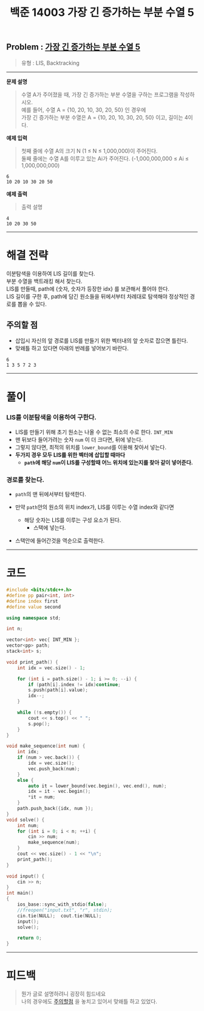 ﻿---
title: 백준 14003 가장 긴 증가하는 부분 수열 5
#date: 2020-00-00-00:00
categories:
- PS

tags:
- baekjoon
- PS
- Problem Solve
- LIS
- Backtracking
---

## Problem : [가장 긴 증가하는 부분 수열 5](https://www.acmicpc.net/problem/14003)
> 유형 : LIS, Backtracking

---


**문제 설명**

> 수열 A가 주어졌을 때, 가장 긴 증가하는 부분 수열을 구하는 프로그램을 작성하시오.  
예를 들어, 수열 A = {10, 20, 10, 30, 20, 50} 인 경우에   
가장 긴 증가하는 부분 수열은 A = {10, 20, 10, 30, 20, 50} 이고, 길이는 4이다.

**예제 입력**

> 첫째 줄에 수열 A의 크기 N (1 ≤ N ≤ 1,000,000)이 주어진다.  
둘째 줄에는 수열 A를 이루고 있는 Ai가 주어진다. (-1,000,000,000 ≤ Ai ≤ 1,000,000,000)

```
6
10 20 10 30 20 50
```

**예제 출력**

> 출력 설명

```
4
10 20 30 50
```

---


# 해결 전략

> 
이분탐색을 이용하여 LIS 길이를 찾는다.  
부분 수열을 백트래킹 해서 찾는다.  
LIS를 만들때, path에 {숫자, 숫자가 등장한 idx} 를 보관해서 풀어야 한다.  
LIS 길이를 구한 후, path에 담긴 원소들을 뒤에서부터 차례대로 탐색해야 정상적인 경로를 뽑을 수 있다.  


## 주의할 점

* 삽입시 자신의 앞 경로를 LIS를 만들기 위한 벡터내의 앞 숫자로 잡으면 틀린다.
* 맞왜틀 하고 있다면 아래의 반례를 넣어보기 바란다.

```
6
1 3 5 7 2 3
```


---



# 풀이

### LIS를 이분탐색을 이용하여 구한다.
* LIS를 만들기 위해 초기 원소는 나올 수 없는 최소의 수로 한다. `INT_MIN`
* 맨 뒤보다 들어가려는 숫자 `num` 이 더 크다면, 뒤에 넣는다.
* 그렇지 않다면, 최적의 위치를 `lower_bound`를 이용해 찾아서 넣는다.
* **두가지 경우 모두 LIS를 위한 벡터에 삽입할 때마다**
	* **`path`에 해당 `num`이 LIS를 구성할때 어느 위치에 있는지를 찾아 같이 넣어준다.**



### 경로를 찾는다.
* `path`의 맨 뒤에서부터 탐색한다.
* 만약 `path`안의 원소의 위치 index가, LIS를 이루는 수열 index와 같다면
	* 해당 숫자는 LIS를 이루는 구성 요소가 된다.
		* 스택에 넣는다.

* 스택안에 들어간것을 역순으로 출력한다.

---

# 코드

```c++
#include <bits/stdc++.h>
#define pp pair<int, int>
#define index first
#define value second

using namespace std;

int n;

vector<int> vec{ INT_MIN };
vector<pp> path;
stack<int> s;

void print_path() {
    int idx = vec.size() - 1;

    for (int i = path.size() - 1; i >= 0; --i) {
        if (path[i].index != idx)continue;
        s.push(path[i].value);
        idx--;
    }

    while (!s.empty()) {
        cout << s.top() << " ";
        s.pop();
    }
}

void make_sequence(int num) {
    int idx;
    if (num > vec.back()) {
        idx = vec.size();
        vec.push_back(num);
    }
    else {
        auto it = lower_bound(vec.begin(), vec.end(), num);
        idx = it - vec.begin();
        *it = num;
    }
    path.push_back({idx, num });
}
void solve() {
    int num;
    for (int i = 0; i < n; ++i) {
        cin >> num;
        make_sequence(num);
    }
    cout << vec.size() - 1 << "\n";
    print_path();
}

void input() {
    cin >> n;
}
int main()
{
    ios_base::sync_with_stdio(false);
    //freopen("input.txt", "r", stdin);
    cin.tie(NULL);  cout.tie(NULL);
    input();
    solve();

    return 0;
}
```


---


# 피드백


> 뭔가 글로 설명하려니 굉장히 힘드네요  
나의 경우에도 [주의할점](#주의할-점) 을 놓치고 있어서 맞왜틀 하고 있었다.